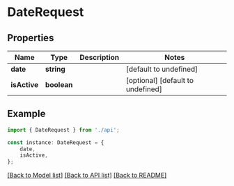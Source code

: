 # DateRequest


## Properties

Name | Type | Description | Notes
------------ | ------------- | ------------- | -------------
**date** | **string** |  | [default to undefined]
**isActive** | **boolean** |  | [optional] [default to undefined]

## Example

```typescript
import { DateRequest } from './api';

const instance: DateRequest = {
    date,
    isActive,
};
```

[[Back to Model list]](../README.md#documentation-for-models) [[Back to API list]](../README.md#documentation-for-api-endpoints) [[Back to README]](../README.md)
